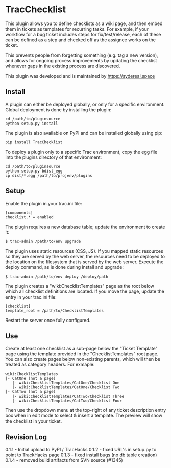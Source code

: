 # TracChecklist

This plugin allows you to define checklists as a wiki page, and then embed
them in tickets as templates for recurring tasks. For example, if your workflow
for a bug ticket includes steps for fix/test/release, each of these can be defined
as a step and checked off as the assignee works on the ticket.

This prevents people from forgetting something (e.g. tag a new version), and
allows for ongoing process improvements by updating the checklist whenever gaps
in the existing process are discovered.

This plugin was developed and is maintained by https://sydereal.space


## Install

 A plugin can either be deployed globally, or only for a specific environment.
 Global deployment is done by installing the plugin:

    cd /path/to/pluginsource
    python setup.py install

The plugin is also available on PyPI and can be installed globally using pip:

    pip install TracChecklist

To deploy a plugin only to a specific Trac environment, copy the egg file into
the plugins directory of that environment:

    cd /path/to/pluginsource
    python setup.py bdist_egg
    cp dist/*.egg /path/to/projenv/plugins


## Setup

Enable the plugin in your trac.ini file:

    [components]
    checklist.* = enabled

The plugin requires a new database table; update the environment to create it:

    $ trac-admin /path/to/env upgrade

The plugin uses static resources (CSS, JS).  If you mapped static resources so
they are served by the web server, the resources need to be deployed to the
location on the filesystem that is served by the web server. Execute the deploy
command, as is done during install and upgrade:

	$ trac-admin /path/to/env deploy /deploy/path

The plugin creates a "wiki:ChecklistTemplates" page as the root below which all
checklist definitions are located. If you move the page, update the entry in your
trac.ini file:

    [checklist]
    template_root = /path/to/ChecklistTemplates

 Restart the server once fully configured.


 ## Use

Create at least one checklist as a sub-page below the "Ticket Template" page
using the template provided in the "ChecklistTemplates" root page. You can also
create pages below non-existing parents, which will then be treated as category
headers. For exmaple:

    wiki:ChecklistTemplates
    |- CatOne (not a page)
	   |- wiki:ChecklistTemplates/CatOne/Checklist One
	   |- wiki:ChecklistTemplates/CatOne/Checklist Two
    |- CatTwo (not a page)
	   |- wiki:ChecklistTemplates/CatTwo/Checklist Three
	   |- wiki:ChecklistTemplates/CatTwo/Checklist Four

Then use the dropdown menu at the top-right of any ticket description entry
box when in edit mode to select & insert a template. The preview will show the
checklist in your ticket.


## Revision Log

0.1.1 - Initial upload to PyPI / TracHacks
0.1.2 - fixed URL's in setup.py to point to TrackHacks page
0.1.3 - fixed install bugs (no db table creation)
0.1.4 - removed build artifacts from SVN source (#1345)